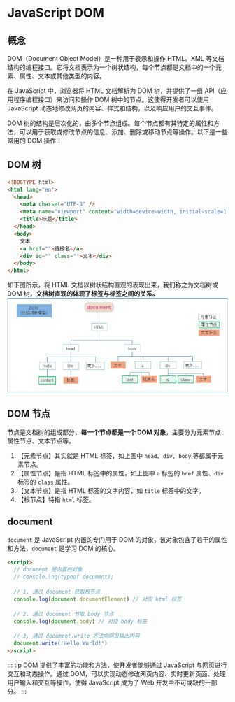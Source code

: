 # JavaScript DOM

## 概念

DOM（Document Object Model）是一种用于表示和操作 HTML、XML 等文档结构的编程接口。它将文档表示为一个树状结构，每个节点都是文档中的一个元素、属性、文本或其他类型的内容。

在 JavaScript 中，浏览器将 HTML 文档解析为 DOM 树，并提供了一组 API（应用程序编程接口）来访问和操作 DOM 树中的节点。这使得开发者可以使用 JavaScript 动态地修改网页的内容、样式和结构，以及响应用户的交互事件。

DOM 树的结构是层次化的，由多个节点组成。每个节点都有其特定的属性和方法，可以用于获取或修改节点的信息、添加、删除或移动节点等操作。以下是一些常用的 DOM 操作：

## DOM 树

```html
<!DOCTYPE html>
<html lang="en">
  <head>
    <meta charset="UTF-8" />
    <meta name="viewport" content="width=device-width, initial-scale=1.0" />
    <title>标题</title>
  </head>
  <body>
    文本
    <a href="">链接名</a>
    <div id="" class="">文本</div>
  </body>
</html>
```

如下图所示，将 HTML 文档以树状结构直观的表现出来，我们称之为文档树或 DOM 树，**文档树直观的体现了标签与标签之间的关系。**
![dom](./imgs/web-api.jpg)

## DOM 节点

节点是文档树的组成部分，**每一个节点都是一个 DOM 对象**，主要分为元素节点、属性节点、文本节点等。

1. 【元素节点】其实就是 HTML 标签，如上图中 `head`、`div`、`body` 等都属于元素节点。
2. 【属性节点】是指 HTML 标签中的属性，如上图中 `a` 标签的 `href` 属性、`div` 标签的 `class` 属性。
3. 【文本节点】是指 HTML 标签的文字内容，如 `title` 标签中的文字。
4. 【根节点】特指 `html` 标签。

## document

`document` 是 JavaScript 内置的专门用于 DOM 的对象，该对象包含了若干的属性和方法，`document` 是学习 DOM 的核心。

```html
<script>
  // document 是内置的对象
  // console.log(typeof document);

  // 1. 通过 document 获取根节点
  console.log(document.documentElement) // 对应 html 标签

  // 2. 通过 document 节取 body 节点
  console.log(document.body) // 对应 body 标签

  // 3. 通过 document.write 方法向网页输出内容
  document.write('Hello World!')
</script>
```

::: tip
DOM 提供了丰富的功能和方法，使开发者能够通过 JavaScript 与网页进行交互和动态操作。通过 DOM，可以实现动态修改网页内容、实时更新页面、处理用户输入和交互等操作，使得 JavaScript 成为了 Web 开发中不可或缺的一部分。
:::
